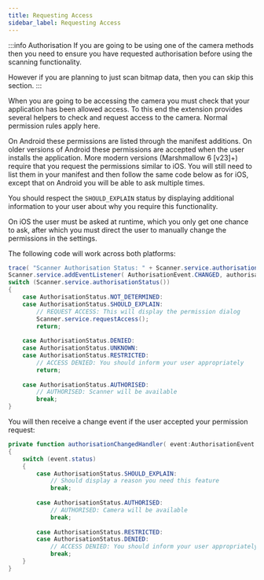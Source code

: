 ```yaml
---
title: Requesting Access
sidebar_label: Requesting Access
---
```


:::info Authorisation
If you are going to be using one of the camera methods then you need to ensure you have 
requested authorisation before using the scanning functionality.

However if you are planning to just scan bitmap data, then you can skip this section.
:::


When you are going to be accessing the camera you must check that your application 
has been allowed access. To this end the extension provides several helpers to 
check and request access to the camera. Normal permission rules apply here.

On Android these permissions are listed through the manifest additions. On older 
versions of Android these permissions are accepted when the user installs the 
application. More modern versions (Marshmallow 6 [v23]+) require that you request 
the permissions similar to iOS. You will still need to list them in your manifest 
and then follow the same code below as for iOS, except that on Android you will 
be able to ask multiple times. 

You should respect the `SHOULD_EXPLAIN` status by displaying additional information 
to your user about why you require this functionality.


On iOS the user must be asked at runtime, which you only get one chance to ask,
after which you must direct the user to manually change the permissions in the settings.


The following code will work across both platforms:

```actionscript
trace( "Scanner Authorisation Status: " + Scanner.service.authorisationStatus() );
Scanner.service.addEventListener( AuthorisationEvent.CHANGED, authorisationChangedHandler );
switch (Scanner.service.authorisationStatus())
{
	case AuthorisationStatus.NOT_DETERMINED:
	case AuthorisationStatus.SHOULD_EXPLAIN:
		// REQUEST ACCESS: This will display the permission dialog
		Scanner.service.requestAccess();
		return;
	
	case AuthorisationStatus.DENIED:
	case AuthorisationStatus.UNKNOWN:
	case AuthorisationStatus.RESTRICTED:
		// ACCESS DENIED: You should inform your user appropriately
		return;
		
	case AuthorisationStatus.AUTHORISED:
		// AUTHORISED: Scanner will be available
		break;						
}
```


You will then receive a change event if the user accepted your permission request:

```actionscript
private function authorisationChangedHandler( event:AuthorisationEvent ):void
{
	switch (event.status)
	{
		case AuthorisationStatus.SHOULD_EXPLAIN:
			// Should display a reason you need this feature
			break;
			
		case AuthorisationStatus.AUTHORISED:
			// AUTHORISED: Camera will be available
			break;
			
		case AuthorisationStatus.RESTRICTED:
		case AuthorisationStatus.DENIED:
			// ACCESS DENIED: You should inform your user appropriately
			break;
	}
}
```

